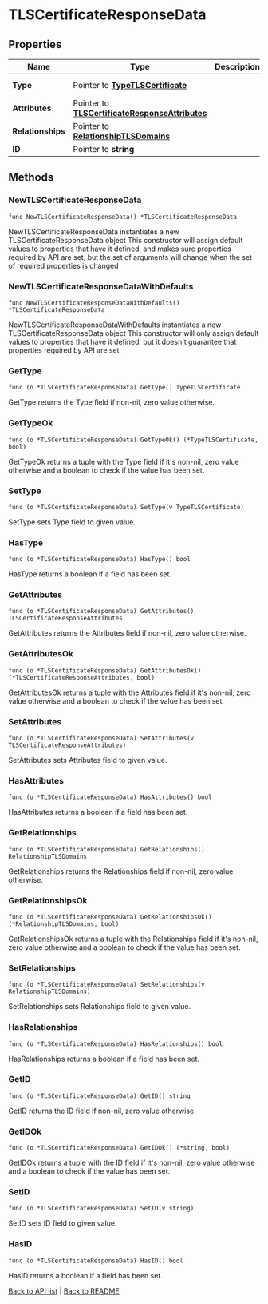 # TLSCertificateResponseData

## Properties

Name | Type | Description | Notes
------------ | ------------- | ------------- | -------------
**Type** | Pointer to [**TypeTLSCertificate**](TypeTLSCertificate.md) |  | [optional] [default to TYPETLSCERTIFICATE_TLS_CERTIFICATE]
**Attributes** | Pointer to [**TLSCertificateResponseAttributes**](TlsCertificateResponseAttributes.md) |  | [optional] 
**Relationships** | Pointer to [**RelationshipTLSDomains**](RelationshipTLSDomains.md) |  | [optional] 
**ID** | Pointer to **string** |  | [optional] [readonly] 

## Methods

### NewTLSCertificateResponseData

`func NewTLSCertificateResponseData() *TLSCertificateResponseData`

NewTLSCertificateResponseData instantiates a new TLSCertificateResponseData object
This constructor will assign default values to properties that have it defined,
and makes sure properties required by API are set, but the set of arguments
will change when the set of required properties is changed

### NewTLSCertificateResponseDataWithDefaults

`func NewTLSCertificateResponseDataWithDefaults() *TLSCertificateResponseData`

NewTLSCertificateResponseDataWithDefaults instantiates a new TLSCertificateResponseData object
This constructor will only assign default values to properties that have it defined,
but it doesn't guarantee that properties required by API are set

### GetType

`func (o *TLSCertificateResponseData) GetType() TypeTLSCertificate`

GetType returns the Type field if non-nil, zero value otherwise.

### GetTypeOk

`func (o *TLSCertificateResponseData) GetTypeOk() (*TypeTLSCertificate, bool)`

GetTypeOk returns a tuple with the Type field if it's non-nil, zero value otherwise
and a boolean to check if the value has been set.

### SetType

`func (o *TLSCertificateResponseData) SetType(v TypeTLSCertificate)`

SetType sets Type field to given value.

### HasType

`func (o *TLSCertificateResponseData) HasType() bool`

HasType returns a boolean if a field has been set.

### GetAttributes

`func (o *TLSCertificateResponseData) GetAttributes() TLSCertificateResponseAttributes`

GetAttributes returns the Attributes field if non-nil, zero value otherwise.

### GetAttributesOk

`func (o *TLSCertificateResponseData) GetAttributesOk() (*TLSCertificateResponseAttributes, bool)`

GetAttributesOk returns a tuple with the Attributes field if it's non-nil, zero value otherwise
and a boolean to check if the value has been set.

### SetAttributes

`func (o *TLSCertificateResponseData) SetAttributes(v TLSCertificateResponseAttributes)`

SetAttributes sets Attributes field to given value.

### HasAttributes

`func (o *TLSCertificateResponseData) HasAttributes() bool`

HasAttributes returns a boolean if a field has been set.

### GetRelationships

`func (o *TLSCertificateResponseData) GetRelationships() RelationshipTLSDomains`

GetRelationships returns the Relationships field if non-nil, zero value otherwise.

### GetRelationshipsOk

`func (o *TLSCertificateResponseData) GetRelationshipsOk() (*RelationshipTLSDomains, bool)`

GetRelationshipsOk returns a tuple with the Relationships field if it's non-nil, zero value otherwise
and a boolean to check if the value has been set.

### SetRelationships

`func (o *TLSCertificateResponseData) SetRelationships(v RelationshipTLSDomains)`

SetRelationships sets Relationships field to given value.

### HasRelationships

`func (o *TLSCertificateResponseData) HasRelationships() bool`

HasRelationships returns a boolean if a field has been set.

### GetID

`func (o *TLSCertificateResponseData) GetID() string`

GetID returns the ID field if non-nil, zero value otherwise.

### GetIDOk

`func (o *TLSCertificateResponseData) GetIDOk() (*string, bool)`

GetIDOk returns a tuple with the ID field if it's non-nil, zero value otherwise
and a boolean to check if the value has been set.

### SetID

`func (o *TLSCertificateResponseData) SetID(v string)`

SetID sets ID field to given value.

### HasID

`func (o *TLSCertificateResponseData) HasID() bool`

HasID returns a boolean if a field has been set.


[Back to API list](../README.md#documentation-for-api-endpoints) | [Back to README](../README.md)
